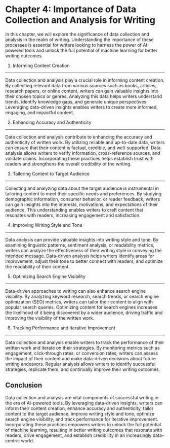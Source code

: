 Chapter 4: Importance of Data Collection and Analysis for Writing
=================================================================

In this chapter, we will explore the significance of data collection and analysis in the realm of writing. Understanding the importance of these processes is essential for writers looking to harness the power of AI-powered tools and unlock the full potential of machine learning for better writing outcomes.

1. Informing Content Creation
-----------------------------

Data collection and analysis play a crucial role in informing content creation. By collecting relevant data from various sources such as books, articles, research papers, or online content, writers can gain valuable insights into their chosen topics or genres. Analyzing this data helps writers understand trends, identify knowledge gaps, and generate unique perspectives. Leveraging data-driven insights enables writers to create more informed, engaging, and impactful content.

2. Enhancing Accuracy and Authenticity
--------------------------------------

Data collection and analysis contribute to enhancing the accuracy and authenticity of written work. By utilizing reliable and up-to-date data, writers can ensure that their content is factual, credible, and well-supported. Data analysis allows writers to verify information, cross-reference sources, and validate claims. Incorporating these practices helps establish trust with readers and strengthens the overall credibility of the writing.

3. Tailoring Content to Target Audience
---------------------------------------

Collecting and analyzing data about the target audience is instrumental in tailoring content to meet their specific needs and preferences. By studying demographic information, consumer behavior, or reader feedback, writers can gain insights into the interests, motivations, and expectations of their audience. This understanding enables writers to craft content that resonates with readers, increasing engagement and satisfaction.

4. Improving Writing Style and Tone
-----------------------------------

Data analysis can provide valuable insights into writing style and tone. By examining linguistic patterns, sentiment analysis, or readability metrics, writers can analyze the effectiveness of their writing style in conveying the intended message. Data-driven analysis helps writers identify areas for improvement, adjust their tone to better connect with readers, and optimize the readability of their content.

5. Optimizing Search Engine Visibility
--------------------------------------

Data-driven approaches to writing can also enhance search engine visibility. By analyzing keyword research, search trends, or search engine optimization (SEO) metrics, writers can tailor their content to align with popular search queries. Optimizing content for search engines increases the likelihood of it being discovered by a wider audience, driving traffic and improving the visibility of the written work.

6. Tracking Performance and Iterative Improvement
-------------------------------------------------

Data collection and analysis enable writers to track the performance of their written work and iterate on their strategies. By monitoring metrics such as engagement, click-through rates, or conversion rates, writers can assess the impact of their content and make data-driven decisions about future writing endeavors. Regular analysis allows writers to identify successful strategies, replicate them, and continually improve their writing outcomes.

Conclusion
----------

Data collection and analysis are vital components of successful writing in the era of AI-powered tools. By leveraging data-driven insights, writers can inform their content creation, enhance accuracy and authenticity, tailor content to the target audience, improve writing style and tone, optimize search engine visibility, and track performance for iterative improvement. Incorporating these practices empowers writers to unlock the full potential of machine learning, resulting in better writing outcomes that resonate with readers, drive engagement, and establish credibility in an increasingly data-centric world.

